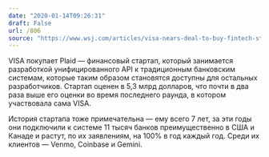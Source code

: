 ```yaml
---
date: "2020-01-14T09:26:31"
draft: False
url: /806
source: "https://www.wsj.com/articles/visa-nears-deal-to-buy-fintech-startup-plaid-11578948426"
---
```


VISA покупает Plaid — финансовый стартап, который занимается разработкой унифицированного API к традиционным банковским системам, которые таким образом становятся доступны для остальных разработчиков. Стартап оценен в 5,3 млрд долларов, что почти в два раза выше его оценки во время последнего раунда, в котором участвовала сама VISA. 

История стартапа тоже примечательна — ему всего 7 лет, за эти годы они подключили к системе 11 тысяч банков преимущественно в США и Канаде и растут, по их заявлениям, на 100% в год каждый год. Среди их клиентов — Venmo, Coinbase и Gemini.
